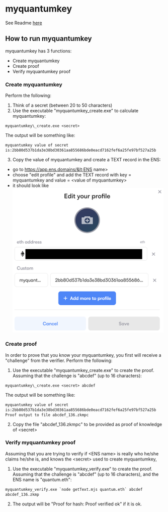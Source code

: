 # myquantumkey

See Readme [here](../README.md)

## How to run myquantumkey 

myquantumkey has 3 functions:
- Create myquantumkey 
- Create proof 
- Verify myquantumkey proof 

### Create myquantumkey

Perform the following:

1. Think of a secret (between 20 to 50 characters)
2. Use the executable "myquantumkey\_create.exe" to calculate myquantumkey: 

```
myquantumkey\_create.exe <secret>
```

The output will be something like:

```
myquantumkey value of secret is:2bb80d537b1da3e38bd30361aa855686bde0eacd7162fef6a25fe97bf527a25b
```

3. Copy the value of myquantumkey and create a TEXT record in the ENS:
 - go to https://app.ens.domains/&lt;ENS name&gt; 
 - choose "edit profile" and add the TEXT record with key = myquantumkey and value = &lt;value of myquantumkey&gt;
 - it should look like ![image](ENS_TEXT.png)

### Create proof

In order to prove that you know your myquantumkey, you first will receive a "challenge" from the verifier. Perform the following:

1. Use the executable "myquantumkey\_create.exe" to create the proof. Assuming that the challenge is "abcdef" (up to 16 characters): 

```
myquantumkey\_create.exe <secret> abcdef
```

The output will be something like:

```
myquantumkey value of secret is:2bb80d537b1da3e38bd30361aa855686bde0eacd7162fef6a25fe97bf527a25b
Proof output to file abcdef_136.zkmpc
```

2. Copy the file "abcdef\_136.zkmpc" to be provided as proof of knowledge of &lt;secret&gt;

### Verify myquantumkey proof

Assuming that you are trying to verify if &lt;ENS name&gt; is really who he/she claims he/she is, and knows the &lt;secret&gt; used to create myquantumkey,

1. Use the executable "myquantumkey\_verify.exe" to create the proof. Assuming that the challenge is "abcdef" (up to 16 characters), and the ENS name is "quantum.eth": 

```
myquantumkey_verify.exe `node getText.mjs quantum.eth` abcdef abcdef_136.zkmp
```

2. The output will be "Proof for hash: Proof verified ok" if it is ok.


